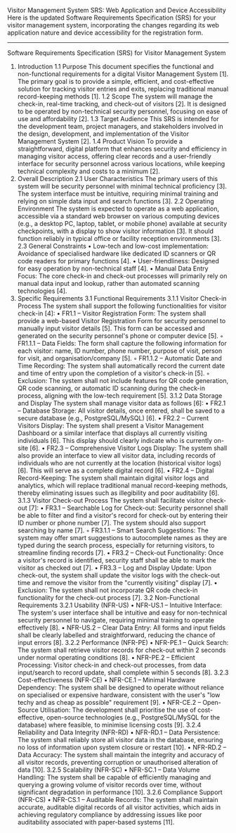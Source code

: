 Visitor Management System SRS: Web Application and Device Accessibility
Here is the updated Software Requirements Specification (SRS) for your visitor management system, incorporating the changes regarding its web application nature and device accessibility for the registration form.

---

Software Requirements Specification (SRS) for Visitor Management System

1. Introduction
   1.1 Purpose
   This document specifies the functional and non-functional requirements for a digital Visitor Management System [1]. The primary goal is to provide a simple, efficient, and cost-effective solution for tracking visitor entries and exits, replacing traditional manual record-keeping methods [1].
   1.2 Scope
   The system will manage the check-in, real-time tracking, and check-out of visitors [2]. It is designed to be operated by non-technical security personnel, focusing on ease of use and affordability [2].
   1.3 Target Audience
   This SRS is intended for the development team, project managers, and stakeholders involved in the design, development, and implementation of the Visitor Management System [2].
   1.4 Product Vision
   To provide a straightforward, digital platform that enhances security and efficiency in managing visitor access, offering clear records and a user-friendly interface for security personnel across various locations, while keeping technical complexity and costs to a minimum [2].
2. Overall Description
   2.1 User Characteristics
   The primary users of this system will be security personnel with minimal technical proficiency [3]. The system interface must be intuitive, requiring minimal training and relying on simple data input and search functions [3].
   2.2 Operating Environment
   The system is expected to operate as a web application, accessible via a standard web browser on various computing devices (e.g., a desktop PC, laptop, tablet, or mobile phone) available at security checkpoints, with a display to show visitor information [3]. It should function reliably in typical office or facility reception environments [3].
   2.3 General Constraints
   • Low-tech and low-cost implementation: Avoidance of specialised hardware like dedicated ID scanners or QR code readers for primary functions [4].
   • User-friendliness: Designed for easy operation by non-technical staff [4].
   • Manual Data Entry Focus: The core check-in and check-out processes will primarily rely on manual data input and lookup, rather than automated scanning technologies [4].
3. Specific Requirements
   3.1 Functional Requirements
   3.1.1 Visitor Check-in Process
   The system shall support the following functionalities for visitor check-in [4]:
   • FR1.1 – Visitor Registration Form: The system shall provide a web-based Visitor Registration Form for security personnel to manually input visitor details [5]. This form can be accessed and generated on the security personnel's phone or computer device [5].
   ◦ FR1.1.1 – Data Fields: The form shall capture the following information for each visitor: name, ID number, phone number, purpose of visit, person for visit, and organisation/company [5].
   ◦ FR1.1.2 – Automatic Date and Time Recording: The system shall automatically record the current date and time of entry upon the completion of a visitor's check-in [5].
   ◦ Exclusion: The system shall not include features for QR code generation, QR code scanning, or automatic ID scanning during the check-in process, aligning with the low-tech requirement [5].
   3.1.2 Data Storage and Display
   The system shall manage visitor data as follows [6]:
   • FR2.1 – Database Storage: All visitor details, once entered, shall be saved to a secure database (e.g., PostgreSQL/MySQL) [6].
   • FR2.2 – Current Visitors Display: The system shall present a Visitor Management Dashboard or a similar interface that displays all currently visiting individuals [6]. This display should clearly indicate who is currently on-site [6].
   • FR2.3 – Comprehensive Visitor Logs Display: The system shall also provide an interface to view all visitor data, including records of individuals who are not currently at the location (historical visitor logs) [6]. This will serve as a complete digital record [6].
   • FR2.4 – Digital Record-Keeping: The system shall maintain digital visitor logs and analytics, which will replace traditional manual record-keeping methods, thereby eliminating issues such as illegibility and poor auditability [6].
   3.1.3 Visitor Check-out Process
   The system shall facilitate visitor check-out [7]:
   • FR3.1 – Searchable Log for Check-out: Security personnel shall be able to filter and find a visitor's record for check-out by entering their ID number or phone number [7]. The system should also support searching by name [7].
   ◦ FR3.1.1 – Smart Search Suggestions: The system may offer smart suggestions to autocomplete names as they are typed during the search process, especially for returning visitors, to streamline finding records [7].
   • FR3.2 – Check-out Functionality: Once a visitor's record is identified, security staff shall be able to mark the visitor as checked out [7].
   • FR3.3 – Log and Display Update: Upon check-out, the system shall update the visitor logs with the check-out time and remove the visitor from the "currently visiting" display [7].
   • Exclusion: The system shall not incorporate QR code check-in functionality for the check-out process [7].
   3.2 Non-Functional Requirements
   3.2.1 Usability (NFR-US)
   • NFR-US.1 – Intuitive Interface: The system's user interface shall be intuitive and easy for non-technical security personnel to navigate, requiring minimal training to operate effectively [8].
   • NFR-US.2 – Clear Data Entry: All forms and input fields shall be clearly labelled and straightforward, reducing the chance of input errors [8].
   3.2.2 Performance (NFR-PE)
   • NFR-PE.1 – Quick Search: The system shall retrieve visitor records for check-out within 2 seconds under normal operating conditions [8].
   • NFR-PE.2 – Efficient Processing: Visitor check-in and check-out processes, from data input/search to record update, shall complete within 5 seconds [8].
   3.2.3 Cost-effectiveness (NFR-CE)
   • NFR-CE.1 – Minimal Hardware Dependency: The system shall be designed to operate without reliance on specialised or expensive hardware, consistent with the user's "low techy and as cheap as possible" requirement [9].
   • NFR-CE.2 – Open-Source Utilisation: The development shall prioritise the use of cost-effective, open-source technologies (e.g., PostgreSQL/MySQL for the database) where feasible, to minimise licensing costs [9].
   3.2.4 Reliability and Data Integrity (NFR-RD)
   • NFR-RD.1 – Data Persistence: The system shall reliably store all visitor data in the database, ensuring no loss of information upon system closure or restart [10].
   • NFR-RD.2 – Data Accuracy: The system shall maintain the integrity and accuracy of all visitor records, preventing corruption or unauthorised alteration of data [10].
   3.2.5 Scalability (NFR-SC)
   • NFR-SC.1 – Data Volume Handling: The system shall be capable of efficiently managing and querying a growing volume of visitor records over time, without significant degradation in performance [10].
   3.2.6 Compliance Support (NFR-CS)
   • NFR-CS.1 – Auditable Records: The system shall maintain accurate, auditable digital records of all visitor activities, which aids in achieving regulatory compliance by addressing issues like poor auditability associated with paper-based systems [11].
